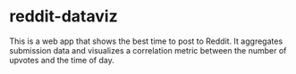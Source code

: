 reddit-dataviz
==============

[Link to app]: http://reddit-dataviz.herokuapp.com/

This is a web app that shows the best time to post to Reddit. It aggregates submission data and visualizes a correlation metric between the number of upvotes and the time of day.